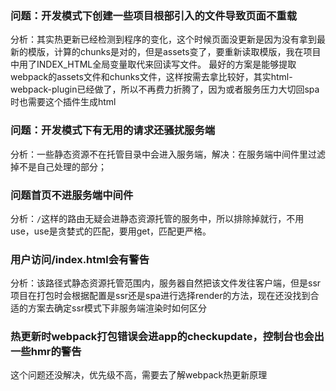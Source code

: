 ### 问题：开发模式下创建一些项目根部引入的文件导致页面不重载
分析：其实热更新已经检测到程序的变化，这个时候页面没更新是因为没有拿到最新的模版，计算的chunks是对的，但是assets变了，要重新读取模版，我在项目中用了INDEX_HTML全局变量取代来回读写文件。
最好的方案是能够提取webpack的assets文件和chunks文件，这样按需去拿比较好，其实html-webpack-plugin已经做了，所以不再费力折腾了，因为或者服务压力大切回spa时也需要这个插件生成html


### 问题：开发模式下有无用的请求还骚扰服务端
分析：一些静态资源不在托管目录中会进入服务端，解决：在服务端中间件里过滤掉不是自己处理的部分；


### 问题首页不进服务端中间件
分析：`/`这样的路由无疑会进静态资源托管的服务中，所以排除掉就行，不用use，use是贪婪式的匹配，要用get，匹配更严格。


### 用户访问/index.html会有警告
分析：该路径式静态资源托管范围内，服务器自然把该文件发往客户端，但是ssr项目在打包时会根据配置是ssr还是spa进行选择render的方法，现在还没找到合适的方案去确定ssr模式下非服务端渲染时如何区分


### 热更新时webpack打包错误会进app的checkupdate，控制台也会出一些hmr的警告
这个问题还没解决，优先级不高，需要去了解webpack热更新原理